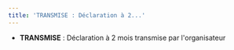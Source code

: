 ```yaml
---
title: 'TRANSMISE : Déclaration à 2...'
---
```


* **TRANSMISE** : Déclaration à 2 mois transmise par l'organisateur

